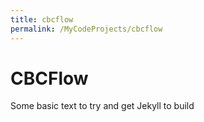 ```yaml
---
title: cbcflow
permalink: /MyCodeProjects/cbcflow
---
```


# CBCFlow

Some basic text to try and get Jekyll to build